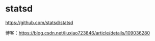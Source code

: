 # statsd

https://github.com/statsd/statsd

博客：https://blog.csdn.net/liuxiao723846/article/details/109036280